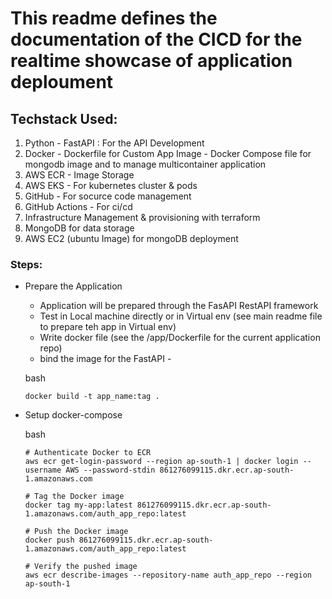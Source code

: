 # This readme defines the documentation of the CICD for  the realtime showcase of application deploument 

## Techstack Used:
1. Python - FastAPI : For the API Development 
2. Docker - Dockerfile for Custom App Image 
          - Docker Compose file for mongodb image and to manage multicontainer application 
3. AWS ECR - Image Storage 
4. AWS EKS - For kubernetes cluster & pods
5. GitHub - For socurce code management
6. GitHub Actions - For ci/cd 
7. Infrastructure Management & provisioning with terraform
8. MongoDB for data storage 
9. AWS EC2 (ubuntu Image) for mongoDB deployment 



### Steps: 
- Prepare the Application
    - Application will be prepared through the FasAPI RestAPI framework
    - Test in Local machine directly or in Virtual env (see main readme file to prepare teh app in Virtual env)
    - Write docker file (see the /app/Dockerfile for the current application repo)
    - bind the image for the FastAPI - 

    bash
    ```
    docker build -t app_name:tag .
    ``` 

- Setup docker-compose

    bash
    ```
    # Authenticate Docker to ECR
    aws ecr get-login-password --region ap-south-1 | docker login --username AWS --password-stdin 861276099115.dkr.ecr.ap-south-1.amazonaws.com

    # Tag the Docker image
    docker tag my-app:latest 861276099115.dkr.ecr.ap-south-1.amazonaws.com/auth_app_repo:latest

    # Push the Docker image
    docker push 861276099115.dkr.ecr.ap-south-1.amazonaws.com/auth_app_repo:latest

    # Verify the pushed image
    aws ecr describe-images --repository-name auth_app_repo --region ap-south-1
    ```

